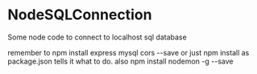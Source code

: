 # NodeSQLConnection
Some node code to connect to localhost sql database

remember to 
npm install express mysql cors --save
or just npm install as package.json tells it what to do.
also 
npm install nodemon -g --save
